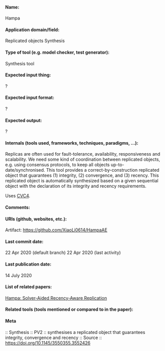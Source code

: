 #### Name:
Hampa

#### Application domain/field:
Replicated objects
Synthesis

#### Type of tool (e.g. model checker, test generator):
Synthesis tool

#### Expected input thing:
?

#### Expected input format:
?

#### Expected output:
?

#### Internals (tools used, frameworks, techniques, paradigms, ...):
Replicas are often used for fault-tolerance, availability, responsiveness and scalability. We need some kind of coordination between replicated objects, e.g. using consensus protocols, to keep all objects up-to-date/synchronised. This tool provides a correct-by-construction replicated object that guarantees (1) integrity, (2) convergence, and (3) recency. This replicated object is automatically synthesized based on a given sequential object with the declaration of its integrity and recency requirements.

Uses [CVC4](../Solvers/SMT/CVC4.md).

#### Comments:

#### URIs (github, websites, etc.):
Artifact: https://github.com/XiaoLi0614/HampaAE

#### Last commit date:
22 Apr 2020 (default branch)
22 Apr 2020 (last activity)

#### Last publication date:
14 July 2020

#### List of related papers:
[Hampa: Solver-Aided Recency-Aware Replication](https://doi.org/10.1007/978-3-030-53288-8_16)

#### Related tools (tools mentioned or compared to in the paper):

#### Meta
:: Synthesis
:: PV2 :: synthesises a replicated object that guarantees integrity, convergence and recency
:: Source :: https://doi.org/10.1145/3550355.3552426
